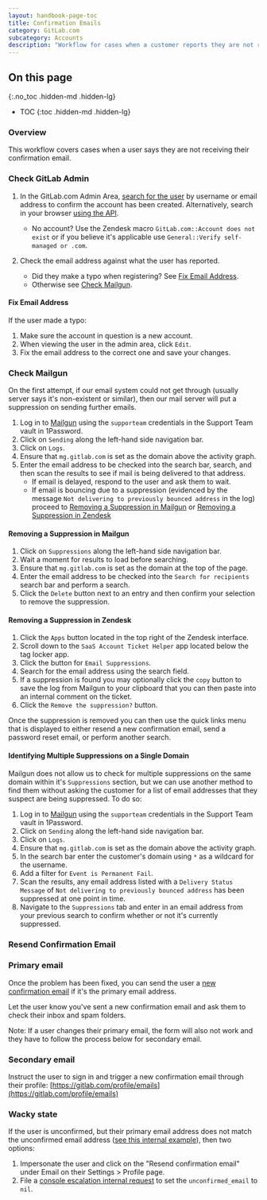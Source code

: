 ```yaml
---
layout: handbook-page-toc
title: Confirmation Emails
category: GitLab.com
subcategory: Accounts
description: "Workflow for cases when a customer reports they are not receiving their confirmation email"
---
```


## On this page
{:.no_toc .hidden-md .hidden-lg}

- TOC
{:toc .hidden-md .hidden-lg}

### Overview

This workflow covers cases when a user says they are not receiving their confirmation email.

### Check GitLab Admin

1. In the GitLab.com Admin Area, [search for the user](https://gitlab.com/admin/users) by username or email address to confirm the account has been created. Alternatively, search in your browser [using the API](https://gitlab.com/api/v4/users?search=email@email.test).
    - No account? Use the Zendesk macro `GitLab.com::Account does not exist` or if you believe it's applicable use `General::Verify self-managed or .com`.

1. Check the email address against what the user has reported.
    - Did they make a typo when registering? See [Fix Email Address](#fix-email-address).
    - Otherwise see [Check Mailgun](#check-mailgun).

#### Fix Email Address

If the user made a typo:

1. Make sure the account in question is a new account.
1. When viewing the user in the admin area, click `Edit`.
1. Fix the email address to the correct one and save your changes.

### Check Mailgun

On the first attempt, if our email system could not get through (usually server says it's non-existent or similar), then our mail server will put a suppression on sending further emails.

1. Log in to [Mailgun](https://app.mailgun.com/app/dashboard) using the `supporteam` credentials in the Support Team vault in 1Password.
1. Click on `Sending` along the left-hand side navigation bar.
1. Click on `Logs`.
1. Ensure that `mg.gitlab.com` is set as the domain above the activity graph.
1. Enter the email address to be checked into the search bar, search, and then scan the results to see if mail is being delivered to that address.
    - If email is delayed, respond to the user and ask them to wait.
    - If email is bouncing due to a suppression (evidenced by the message `Not delivering to previously bounced address` in the log) proceed to [Removing a Suppression in Mailgun](#removing-a-suppression-in-mailgun) or [Removing a Suppression in Zendesk](#removing-a-suppression-in-zendesk)

#### Removing a Suppression in Mailgun

1. Click on `Suppressions` along the left-hand side navigation bar.
1. Wait a moment for results to load before searching.
1. Ensure that `mg.gitlab.com` is set as the domain at the top of the page.
1. Enter the email address to be checked into the `Search for recipients` search bar and perform a search.
1. Click the `Delete` button next to an entry and then confirm your selection to remove the suppression.

#### Removing a Suppression in Zendesk

1. Click the `Apps` button located in the top right of the Zendesk interface.
1. Scroll down to the `SaaS Account Ticket Helper` app located below the tag locker app.
1. Click the button for `Email Suppressions`.
1. Search for the email address using the search field.
1. If a suppression is found you may optionally click the `copy` button to save the log from Mailgun to your clipboard that you can then paste into an internal comment on the ticket.
1. Click the `Remove the suppression?` button.

Once the suppression is removed you can then use the quick links menu that is displayed to either resend a new confirmation email, send a password reset email, or perform another search.

#### Identifying Multiple Suppressions on a Single Domain

Mailgun does not allow us to check for multiple suppressions on the same domain within it's `Suppressions` section, but we can use another method to find them without asking the customer for a list of email addresses that they suspect are being suppressed. To do so:

1. Log in to [Mailgun](https://app.mailgun.com/app/dashboard) using the `supporteam` credentials in the Support Team vault in 1Password.
1. Click on `Sending` along the left-hand side navigation bar.
1. Click on `Logs`.
1. Ensure that `mg.gitlab.com` is set as the domain above the activity graph.
1. In the search bar enter the customer's domain using `*` as a wildcard for the username.
1. Add a filter for `Event is Permanent Fail`.
1. Scan the results, any email address listed with a `Delivery Status Message` of  `Not delivering to previously bounced address` has been suppressed at one point in time.
1. Navigate to the `Suppressions` tab and enter in an email address from your previous search to confirm whether or not it's currently suppressed.

### Resend Confirmation Email

### Primary email

Once the problem has been fixed, you can send the user a [new confirmation email](https://gitlab.com/users/confirmation/new) if it's the primary email address.

Let the user know you've sent a new confirmation email and ask them to check their inbox and spam folders.

Note: If a user changes their primary email, the form will also not work and they have to follow the process below for secondary email.

### Secondary email

Instruct the user to sign in and trigger a new confirmation email through their profile: [https://gitlab.com/profile/emails](https://gitlab.com/profile/emails)

### Wacky state

If the user is unconfirmed, but their primary email address does not match the unconfirmed email address ([see this internal example](https://gitlab.com/gitlab-org/gitlab/-/issues/239098#note_399726260)), then two options:

1.  Impersonate the user and click on the "Resend confirmation email" under Email on their Settings > Profile page.
2.  File a [console escalation internal request](https://gitlab.com/gitlab-com/support/internal-requests/-/issues/new?issuable_template=GitLab.com%20Console%20Escalation) to set the `unconfirmed_email` to `nil`.
